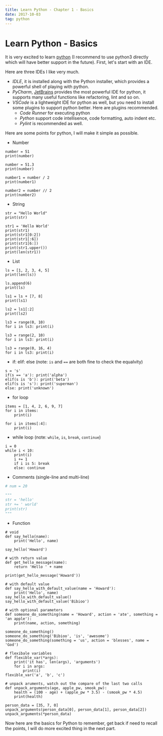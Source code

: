```yaml
---
title: Learn Python - Chapter 1 - Basics
date: 2017-10-03
tag: python
---
```


# Learn Python - Basics

It is very excited to learn [python](https://www.python.org) (I recommend to use python3 directly which will have better support in the future). First, let's start with an IDE. 

Here are three IDEs I like very much.
- _IDLE_, it is installed along with the Python installer, which provides a powerful shell of playing with python. 
- _PyCharm_, [JetBrains](https://jetbrains.com) provides the most powerful IDE for python, it supports many useful functions like refactoring, lint and so on.
- _VSCode_ is a lightweight IDE for python as well, but you need to install some plugins to support python better. Here are plugins recommended.
    - _Code Runner_ for executing python
    - _Python_ support code intellisence, code formatting, auto indent etc.
    - _Pylint_ is recommended as well.

Here are some points for python, I will make it simple as possible.

- Number
```
number = 51
print(number)

number = 51.3
print(number)

number1 = number / 2
print(number1)

number2 = number // 2
print(number2)
```

- String
```
str = "Hello World"
print(str)

str1 = 'Hello World'
print(str1)
print(str1[0:2])
print(str1[:6])
print(str1[6:])
print(str1.upper())
print(len(str1))
```

- List
```
ls = [1, 2, 3, 4, 5]
print(len(ls))

ls.append(6)
print(ls)

ls1 = ls + [7, 8]
print(ls1)

ls2 = ls1[:2]
print(ls2)

ls3 = range(0, 10)
for i in ls3: print(i)

ls3 = range(2, 10)
for i in ls3: print(i)

ls3 = range(0, 16, 4)
for i in ls3: print(i)
```

- if: elif: else (note: `is` and `==` are both fine to check the equalvity)
```
s = 's'
if(s == 'a'): print('alpha')
elif(s is 'b'): print('beta')
elif(s is 's'): print('superman')
else: print('unknown')
```

- for loop
```
items = [1, 4, 2, 6, 9, 7]
for i in items: 
    print(i)

for i in items[:4]:
    print(i)
```

- while loop (note: `while`, `is`, `break`, `continue`)
```
i = 0
while i < 10:
    print(i)
    i += 1
    if i is 5: break
    else: continue
```

- Comments (single-line and multi-line)
```python
# num = 20

"""
str = 'hello'
str += ' world'
print(str)
"""
```

- Function
```
# void
def say_hello(name): 
    print('Hello', name)

say_hello('Howard')

# with return value
def get_hello_message(name):
    return 'Hello ' + name

print(get_hello_message('Howard'))

# with default value
def say_hello_with_default_value(name = 'Howard'):
    print('Hello', name)
say_hello_with_default_value()
say_hello_with_default_value('Bibioo')

# with optional parameters
def someone_do_something(name = 'Howard', action = 'ate', something = 'an apple'):
    print(name, action, something)

someone_do_something()
someone_do_something('Bibioo', 'is', 'awesome')
someone_do_something(something = 'us', action = 'blesses', name = 'God')

# flexibale variables
def flexible_var(*args):
    print('it has', len(args), 'arguments')
    for i in args:
        print(i)
flexible_var('a', 'b', 'c')

# unpack aruments, watch out the compare of the last two calls
def unpack_arguments(age, apple_pw, smook_pw):
    health = (100 - age) + (apple_pw * 3.5) - (smook_pw * 4.5)
    print(health)

person_data = [35, 7, 0]
unpack_arguments(person_data[0], person_data[1], person_data[2])
unpack_arguments(*person_data)
```

Now here are the basics for Python to remember, get back if need to recall the points, I will do more excited thing in the next part.